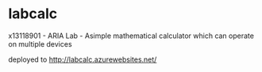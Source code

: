 labcalc
=======

x13118901 - ARIA Lab - Asimple mathematical calculator which can operate on multiple devices 

deployed to http://labcalc.azurewebsites.net/
